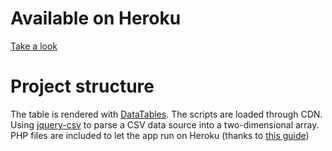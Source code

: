 # Available on Heroku
[Take a look](https://gwwc-data-table-test.herokuapp.com/)

# Project structure
The table is rendered with [DataTables](https://datatables.net/). The scripts are loaded through CDN.
Using [jquery-csv](https://github.com/typeiii/jquery-csv) to parse a CSV data source into a two-dimensional array.
PHP files are included to let the app run on Heroku (thanks to [this guide](https://medium.com/@winnieliang/how-to-run-a-simple-html-css-javascript-application-on-heroku-4e664c541b0b))